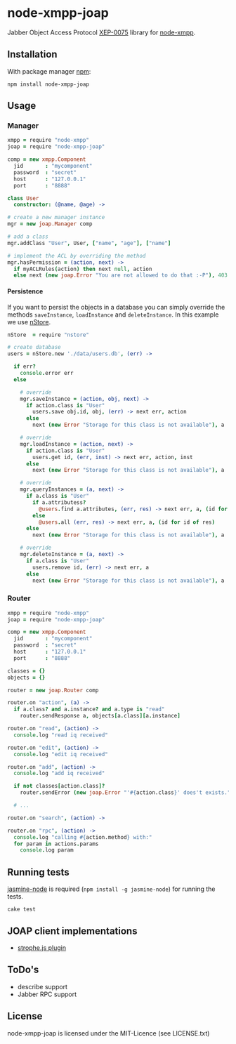 # node-xmpp-joap

Jabber Object Access Protocol
[XEP-0075](http://xmpp.org/extensions/xep-0075.html) library for
[node-xmpp](https://github.com/astro/node-xmpp).

## Installation

With package manager [npm](http://npmjs.org/):

    npm install node-xmpp-joap

## Usage

### Manager

```coffeescript
xmpp = require "node-xmpp"
joap = require "node-xmpp-joap"

comp = new xmpp.Component
  jid       : "mycomponent"
  password  : "secret"
  host      : "127.0.0.1"
  port      : "8888"

class User
  constructor: (@name, @age) ->

# create a new manager instance
mgr = new joap.Manager comp

# add a class
mgr.addClass "User", User, ["name", "age"], ["name"]

# implement the ACL by overriding the method
mgr.hasPermission = (action, next) ->
  if myACLRules(action) then next null, action
  else next (new joap.Error "You are not allowed to do that :-P"), 403
```

#### Persistence

If you want to persist the objects in a database you can simply override the
methods `saveInstance`, `loadInstance` and `deleteInstance`.
In this example we use [nStore](https://github.com/creationix/nstore).

```coffeescript
nStore  = require "nstore"

# create database
users = nStore.new './data/users.db', (err) ->

  if err?
    console.error err
  else

    # override
    mgr.saveInstance = (action, obj, next) ->
      if action.class is "User"
        users.save obj.id, obj, (err) -> next err, action
      else
        next (new Error "Storage for this class is not available"), a

    # override
    mgr.loadInstance = (action, next) ->
      if action.class is "User"
        users.get id, (err, inst) -> next err, action, inst
      else
        next (new Error "Storage for this class is not available"), a

    # override
    mgr.queryInstances = (a, next) ->
      if a.class is "User"
        if a.attributess?
          @users.find a.attributes, (err, res) -> next err, a, (id for id of res)
        else
          @users.all (err, res) -> next err, a, (id for id of res)
      else
        next (new Error "Storage for this class is not available"), a

    # override
    mgr.deleteInstance = (a, next) ->
      if a.class is "User"
        users.remove id, (err) -> next err, a
      else
        next (new Error "Storage for this class is not available"), a
```

### Router

```coffeescript
xmpp = require "node-xmpp"
joap = require "node-xmpp-joap"

comp = new xmpp.Component
  jid       : "mycomponent"
  password  : "secret"
  host      : "127.0.0.1"
  port      : "8888"

classes = {}
objects = {}

router = new joap.Router comp

router.on "action", (a) ->
  if a.class? and a.instance? and a.type is "read"
    router.sendResponse a, objects[a.class][a.instance]

router.on "read", (action) ->
  console.log "read iq received"

router.on "edit", (action) ->
  console.log "edit iq received"

router.on "add", (action) ->
  console.log "add iq received"

  if not classes[action.class]?
    router.sendError (new joap.Error "'#{action.class}' does't exists.", 404), action

  # ...

router.on "search", (action) ->

router.on "rpc", (action) ->
  console.log "calling #{action.method} with:"
  for param in actions.params
    console.log param
```

## Running tests

[jasmine-node](https://github.com/mhevery/jasmine-node)
is required (`npm install -g jasmine-node`) for running the tests.

```shell
cake test
```

## JOAP client implementations

- [strophe.js plugin](https://github.com/metajack/strophejs-plugins/tree/master/joap)

## ToDo's

- describe support
- Jabber RPC support

## License

node-xmpp-joap is licensed under the MIT-Licence (see LICENSE.txt)
